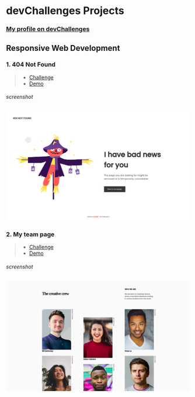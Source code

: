 # devChallenges Projects

### [My profile on devChallenges](https://devchallenges.io/portfolio/nina1012)

## Responsive Web Development

### 1. 404 Not Found

> - [Challenge](https://devchallenges.io/challenges/wBunSb7FPrIepJZAg0sY)
> - [Demo](https://404-not-found-liart.vercel.app/)

###### screenshot

![screenshot](/screenshots/404-not-found-desktop.png)

### 2. My team page

> - [Challenge](https://devchallenges.io/challenges/hhmesazsqgKXrTkYkt0U)
> - [Demo](https://my-team-page-navy.vercel.app/)

###### screenshot

![screenshot](/screenshots/my-team-page-desktop.png)
